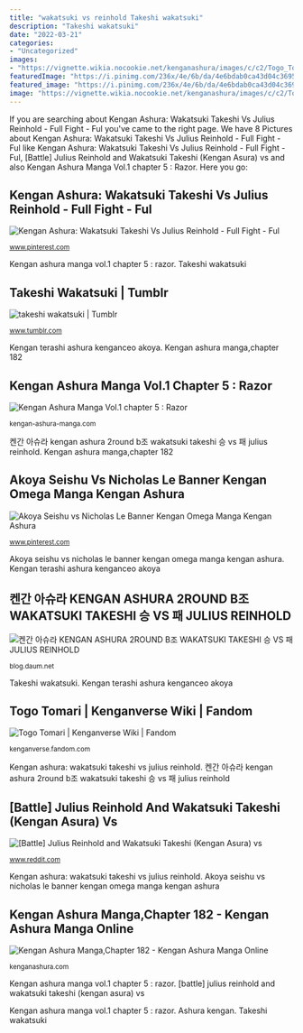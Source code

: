 ```yaml
---
title: "wakatsuki vs reinhold Takeshi wakatsuki"
description: "Takeshi wakatsuki"
date: "2022-03-21"
categories:
- "Uncategorized"
images:
- "https://vignette.wikia.nocookie.net/kenganashura/images/c/c2/Togo_Tomari_got_something_good.png/revision/latest/scale-to-width-down/350?cb=20181205054648"
featuredImage: "https://i.pinimg.com/236x/4e/6b/da/4e6bdab0ca43d04c36953b578a5f1fa2.jpg?nii=t"
featured_image: "https://i.pinimg.com/236x/4e/6b/da/4e6bdab0ca43d04c36953b578a5f1fa2.jpg?nii=t"
image: "https://vignette.wikia.nocookie.net/kenganashura/images/c/c2/Togo_Tomari_got_something_good.png/revision/latest/scale-to-width-down/350?cb=20181205054648"
---
```


If you are searching about Kengan Ashura: Wakatsuki Takeshi Vs Julius Reinhold - Full Fight - Ful you've came to the right page. We have 8 Pictures about Kengan Ashura: Wakatsuki Takeshi Vs Julius Reinhold - Full Fight - Ful like Kengan Ashura: Wakatsuki Takeshi Vs Julius Reinhold - Full Fight - Ful, [Battle] Julius Reinhold and Wakatsuki Takeshi (Kengan Asura) vs and also Kengan Ashura Manga Vol.1 chapter 5 : Razor. Here you go:

## Kengan Ashura: Wakatsuki Takeshi Vs Julius Reinhold - Full Fight - Ful

![Kengan Ashura: Wakatsuki Takeshi Vs Julius Reinhold - Full Fight - Ful](https://i.pinimg.com/236x/4e/6b/da/4e6bdab0ca43d04c36953b578a5f1fa2.jpg?nii=t "Kengan ashura: wakatsuki takeshi vs julius reinhold")

<small>www.pinterest.com</small>

Kengan ashura manga vol.1 chapter 5 : razor. Takeshi wakatsuki

## Takeshi Wakatsuki | Tumblr

![takeshi wakatsuki | Tumblr](https://64.media.tumblr.com/f9818596baf0766c1efe440c54747429/b4f26841c86d6347-fc/s500x750/152e50e76e590634a5fa8b8d7753b93bba404f4c.png "Kengan ashura: wakatsuki takeshi vs julius reinhold")

<small>www.tumblr.com</small>

Kengan terashi ashura kenganceo akoya. Kengan ashura manga,chapter 182

## Kengan Ashura Manga Vol.1 Chapter 5 : Razor

![Kengan Ashura Manga Vol.1 chapter 5 : Razor](https://1.bp.blogspot.com/-Q8ONpvjGSss/XcuqHzFkbkI/AAAAAAAAAeY/7rjzllrMrl8t_kWD7BnvHXDIGt1vlQRdQCLcBGAsYHQ/s1600/015.jpg "Takeshi wakatsuki")

<small>kengan-ashura-manga.com</small>

켄간 아슈라 kengan ashura 2round b조 wakatsuki takeshi 승 vs 패 julius reinhold. Kengan ashura manga,chapter 182

## Akoya Seishu Vs Nicholas Le Banner Kengan Omega Manga Kengan Ashura

![Akoya Seishu vs Nicholas Le Banner Kengan Omega Manga Kengan Ashura](https://i.pinimg.com/236x/61/4a/08/614a08ecc1993d6cf2227583817ba633.jpg?nii=t "Togo tomari kenganverse")

<small>www.pinterest.com</small>

Akoya seishu vs nicholas le banner kengan omega manga kengan ashura. Kengan terashi ashura kenganceo akoya

## 켄간 아슈라 KENGAN ASHURA 2ROUND B조 WAKATSUKI TAKESHI 승 VS 패 JULIUS REINHOLD

![켄간 아슈라 KENGAN ASHURA 2ROUND B조 WAKATSUKI TAKESHI 승 VS 패 JULIUS REINHOLD](https://t1.daumcdn.net/cfile/blog/99C9944B5E2552C53F "Kengan ashura manga,chapter 182")

<small>blog.daum.net</small>

Takeshi wakatsuki. Kengan terashi ashura kenganceo akoya

## Togo Tomari | Kenganverse Wiki | Fandom

![Togo Tomari | Kenganverse Wiki | Fandom](https://vignette.wikia.nocookie.net/kenganashura/images/c/c2/Togo_Tomari_got_something_good.png/revision/latest/scale-to-width-down/350?cb=20181205054648 "Takeshi wakatsuki")

<small>kenganverse.fandom.com</small>

Kengan ashura: wakatsuki takeshi vs julius reinhold. 켄간 아슈라 kengan ashura 2round b조 wakatsuki takeshi 승 vs 패 julius reinhold

## [Battle] Julius Reinhold And Wakatsuki Takeshi (Kengan Asura) Vs

![[Battle] Julius Reinhold and Wakatsuki Takeshi (Kengan Asura) vs](https://external-preview.redd.it/HahTIdNMrysfV55JZdZy3fB4Gc-1N4Ao_hvbx4hgIaQ.jpg?auto=webp&amp;s=cbf599275de42ec87fe324f99f689f6afe5a7e96 "Kengan ashura reddit")

<small>www.reddit.com</small>

Kengan ashura: wakatsuki takeshi vs julius reinhold. Akoya seishu vs nicholas le banner kengan omega manga kengan ashura

## Kengan Ashura Manga,Chapter 182 - Kengan Ashura Manga Online

![Kengan Ashura Manga,Chapter 182 - Kengan Ashura Manga Online](https://kenganashura.com/wp-content/uploads/2020/01/017-210.png "[battle] julius reinhold and wakatsuki takeshi (kengan asura) vs")

<small>kenganashura.com</small>

Kengan ashura manga vol.1 chapter 5 : razor. [battle] julius reinhold and wakatsuki takeshi (kengan asura) vs

Kengan ashura manga vol.1 chapter 5 : razor. Ashura kengan. Takeshi wakatsuki
